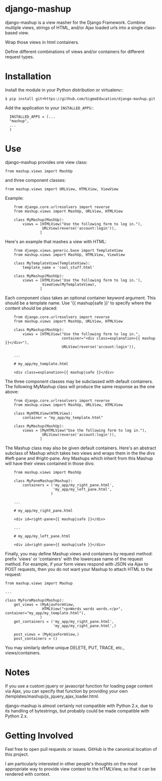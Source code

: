 django-mashup
=============

django-mashup is a view masher for the Django Framework. Combine multiple views, strings of HTML, and/or Ajax loaded urls into a single class-based view.

Wrap those views in html containers.

Define different combinations of views and/or containers for different request types.

Installation
===============

Install the module in your Python distribution or virtualenv::

    $ pip install git+https://github.com/SigmaEducation/django-mashup.git

Add the application to your `INSTALLED_APPS`::

```
  INSTALLED_APPS = (...
  "mashup",
  ...
  )
```

Use
===

django-mashup provides one view class:

    from mashup.views import MashUp
    
and three component classes:

    from mashup.views import URLView, HTMLView, ViewView
    
Example:

``` 
    from django.core.urlresolvers import reverse
    from mashup.views import MashUp, URLView, HTMLView
    
    class MyMashup(MashUp):
        views = [HTMLView("Use the following form to log in."),
                 URLView(reverse('account:login')),
                ]
```

Here's an example that mashes a view with HTML:

``` 
    from django.views.generic.base import TemplateView
    from mashup.views import MashUp, HTMLView, ViewView
    
    class MyTemplateView(TemplateView):
        template_name = 'cool_stuff.html'
    
    class MyMashup(MashUp):
        views = [HTMLView('Use the following form to log in.'),
                 ViewView(MyTemplateView),
                ]
```

Each component class takes an optional container keyword argument. This should be a template name. Use '{{ mashup|safe }}' to specify where the content should be placed:

``` 
    from django.core.urlresolvers import reverse
    from mashup.views import MashUp, URLView, HTMLView
    
    class MyMashup(MashUp):
        views = [HTMLView("Use the following form to log in.",
                          container="<div class=explanation>{{ mashup }}</div>"),
                          URLView(reverse('account:login')),
                
    ...
    
    # my_app/my_template.html
    
    <div class=explanation>{{ mashup|safe }}</div>
```

The three component classes may be subclassed with default containers. The following MyMashup class will produce the same response as the one above:

```
    from django.core.urlresolvers import reverse
    from mashup.views import MashUp, URLView, HTMLView
    
    class MyHTMLView(HTMLView):
        container = "my_app/my_template.html"
    
    class MyMashup(MashUp):
        views = [MyHTMLView("Use the following form to log in."),
                 URLView(reverse('account:login')),
                ]  
```

The Mashup class may also be given default containers. Here's an abstract subclass of Mashup which takes two views and wraps them in the the divs #left-pane and #right-pane. Any Mashups which inherit from this Mashup will have their views contained in those divs:

```
    from mashup.views import MashUp
    
    class MyPaneMashup(Mashup):
        containers = ('my_app/my_right_pane.html',
                      'my_app/my_left_pane.html',
                     )
                     
    ...
    
    # my_app/my_right_pane.html
    
    <div id=right-pane>{{ mashup|safe }}</div>
    
    ...
    
    # my_app/my_left_pane.html
    
    <div id=right-pane>{{ mashup|safe }}</div>

```

Finally, you may define Mashup views and containers by request method: prefix 'views' or 'containers' with the lowercase name of the request method. For example, if your form views respond with JSON via Ajax to POST requests, then you do not want your Mashup to attach HTML to the request:

```
from mashup.views import Mashup

...

class MyFormMashup(Mashup):
    get_views = (MyAjaxFormView,
                 HTMLView("<p>Words words words.</p>", container="my_app/my_template.html"),
                )
    get_containers = ('my_app/my_right_pane.html',
                      'my_app/my_right_pane.html',)
                      
    post_views = (MyAjaxFormView,)
    post_containers = ()
```
You may similarly define unique DELETE, PUT, TRACE, etc., views/containers.

Notes
=====
If you use a custom jquery or javascript function for loading page content via Ajax, you can specify that function by providing your own /templates/mashup/js_jquery_ajax_loader.html.

django-mashup is almost certainly not compatible with Python 2.x, due to its handling of bytestrings, but probably could be made compatible with Python 2.x.

Getting Involved
================

Feel free to open pull requests or issues. GitHub is the canonical location of this project.

I am particularly interested in other people's thoughts on the most appropriate way to provide view context to the HTMLView, so that it can be rendered with context.
